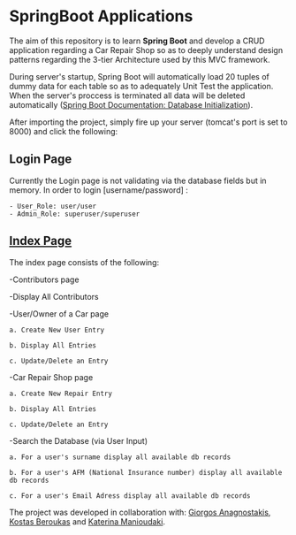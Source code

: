 # SpringBoot Applications

The aim of this repository is to learn **Spring Boot** and develop a CRUD application regarding a Car Repair Shop so as to deeply understand design patterns regarding the 3-tier Architecture used by this MVC framework.


During server's startup, Spring Boot will automatically load 20 tuples of dummy data for each table so as to adequately Unit Test the application. When the server's proccess is terminated all data will be deleted automatically ([Spring Boot Documentation: Database Initialization](https://docs.spring.io/spring-boot/docs/current/reference/html/howto-database-initialization.html)).

After importing the project, simply fire up your server (tomcat's port is set to 8000) and click the following:



## Login Page

Currently the Login page is not validating via the database fields but in memory. In order to login [username/password] :

	- User_Role: user/user
	- Admin_Role: superuser/superuser

## [Index Page](http://localhost:8000/carshopwebapp/) 

The index page consists of the following:

-Contributors page

-Display All Contributors

-User/Owner of a Car page

	a. Create New User Entry

	b. Display All Entries

	c. Update/Delete an Entry

-Car Repair Shop page 

	a. Create New Repair Entry
	
	b. Display All Entries
	
	c. Update/Delete an Entry
	
	
-Search the Database (via User Input) 


	a. For a user's surname display all available db records
	
	b. For a user's AFM (National Insurance number) display all available db records
	
	c. For a user's Email Adress display all available db records
	
	
The project was developed in collaboration with: [Giorgos Anagnostakis](https://github.com/GiorgosAnagnostakis),  [Kostas Beroukas](https://github.com/KostasGit) and [Katerina Manioudaki](https://github.com/katerinaeks).

